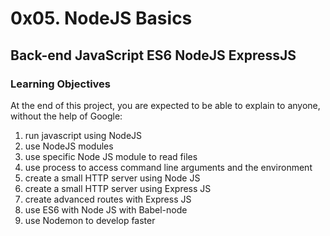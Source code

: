 # 0x05. NodeJS Basics
## Back-end JavaScript ES6 NodeJS ExpressJS

### Learning Objectives
At the end of this project, you are expected to be able to explain to anyone, without the help of Google:

1. run javascript using NodeJS
2. use NodeJS modules
3. use specific Node JS module to read files
4. use process to access command line arguments and the environment
5. create a small HTTP server using Node JS
6. create a small HTTP server using Express JS
7. create advanced routes with Express JS
8. use ES6 with Node JS with Babel-node
9. use Nodemon to develop faster
